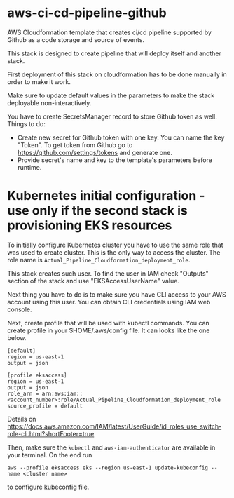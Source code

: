# aws-ci-cd-pipeline-github
AWS Cloudformation template that creates ci/cd pipeline supported by Github as
a code storage and source of events.

This stack is designed to create pipeline that will deploy itself and another
stack.

First deployment of this stack on cloudformation has to be done manually in
order to make it work.

Make sure to update default values in the parameters to make the stack
deployable non-interactively.

You have to create SecretsManager record to store Github token as well. Things
to do:
- Create new secret for Github token with one key. You can name the key "Token".
To get token from Github go to https://github.com/settings/tokens and generate
one.
- Provide secret's name and key to the template's parameters before runtime.

# Kubernetes initial configuration - use only if the second stack is provisioning EKS resources
To initially configure Kubernetes cluster you have to use the same role that
was used to create cluster. This is the only way to access the cluster. The
role name is `Actual_Pipeline_Cloudformation_deployment_role`.

This stack creates such user. To find the user in IAM check "Outputs" section of the
stack and use "EKSAccessUserName" value.

Next thing you have to do is to make sure you have CLI access to your AWS
account using this user. You can obtain CLI credentials using IAM web console.

Next, create profile that will be used with kubectl commands. You can create
profile in your $HOME/.aws/config file. It can looks like the one below.

```
[default]
region = us-east-1
output = json

[profile eksaccess]
region = us-east-1
output = json
role_arn = arn:aws:iam::<account_number>:role/Actual_Pipeline_Cloudformation_deployment_role
source_profile = default
```

Details on https://docs.aws.amazon.com/IAM/latest/UserGuide/id_roles_use_switch-role-cli.html?shortFooter=true

Then, make sure the `kubectl` and `aws-iam-authenticator` are available in your
terminal. On the end run
```
aws --profile eksaccess eks --region us-east-1 update-kubeconfig --name <cluster name>
```
to configure kubeconfig file.
